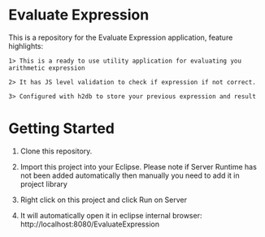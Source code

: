 # Evaluate Expression

This is a repository for the Evaluate Expression application, feature highlights:

	1> This is a ready to use utility application for evaluating you arithmetic expression
	
	2> It has JS level validation to check if expression if not correct.
	
	3> Configured with h2db to store your previous expression and result
	

# Getting Started

1. Clone this repository.

2. Import this project into your Eclipse. Please note if Server Runtime has not been added automatically then manually you need to add it in project library

3. Right click on this project and click Run on Server

4. It will automatically open it in eclipse internal browser: http://localhost:8080/EvaluateExpression


